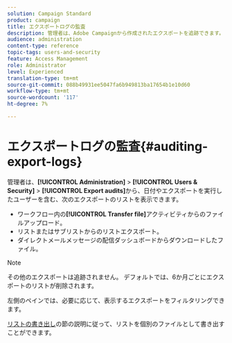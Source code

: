 ```yaml
---
solution: Campaign Standard
product: campaign
title: エクスポートログの監査
description: 管理者は、Adobe Campaignから作成されたエクスポートを追跡できます。
audience: administration
content-type: reference
topic-tags: users-and-security
feature: Access Management
role: Administrator
level: Experienced
translation-type: tm+mt
source-git-commit: 088b49931ee5047fa6b949813ba17654b1e10d60
workflow-type: tm+mt
source-wordcount: '117'
ht-degree: 7%

---
```



# エクスポートログの監査{#auditing-export-logs}

管理者は、**[!UICONTROL Administration]** > **[!UICONTROL Users & Security]** > **[!UICONTROL Export audits]**&#x200B;から、日付やエクスポートを実行したユーザーを含む、次のエクスポートのリストを表示できます。

* ワークフロー内の&#x200B;**[!UICONTROL Transfer file]**&#x200B;アクティビティからのファイルアップロード。
* リストまたはサブリストからのリストエクスポート。
* ダイレクトメールメッセージの配信ダッシュボードからダウンロードしたファイル。

>[!NOTE]
>
>その他のエクスポートは追跡されません。 デフォルトでは、6か月ごとにエクスポートのリストが削除されます。

左側のペインでは、必要に応じて、表示するエクスポートをフィルタリングできます。

[リストの書き出し](../../automating/using/exporting-lists.md)の節の説明に従って、リストを個別のファイルとして書き出すことができます。
